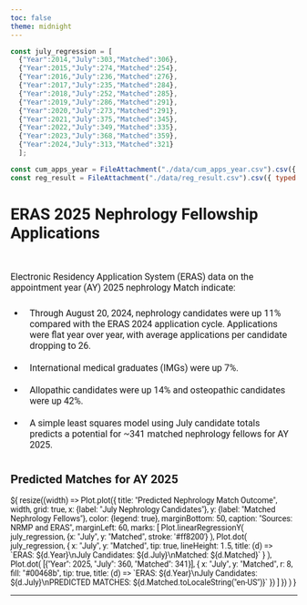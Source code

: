 ```yaml
---
toc: false
theme: midnight
---
```


<!-- 00 Styling -->

<style>

@import url('https://fonts.googleapis.com/css2?family=Roboto:wght@400;700&display=swap');

body {
  font-family: 'Roboto', sans-serif;
}

/* .observablehq {
  font-family: 'Roboto', sans-serif;
  font-size: 3em;
} */
.observablehq-link-active > a:nth-child(1) {
  color: #0077c8;
}

#observablehq-header {
  /* --theme-background-b: #cccccc; */
  background-color: #00468b;
  border-radius: 4px;
 }

svg {
  font-family: 'Roboto', sans-serif;
  font-size: 14px;
}

p {
  font-family: 'Roboto', sans-serif;
  font-size: 16px;
}

/* li { */
  /* font-size: 16px; */
  /* padding: 10px; */
/* } */

/* #observablehq-footer > div:nth-child(2) > a:nth-child(1){
  font-size: 3em;
} */

</style>

<!-- 01 Data -->

```js
const july_regression = [
  {"Year":2014,"July":303,"Matched":306},
  {"Year":2015,"July":274,"Matched":254},
  {"Year":2016,"July":236,"Matched":276},
  {"Year":2017,"July":235,"Matched":284},
  {"Year":2018,"July":252,"Matched":285},
  {"Year":2019,"July":286,"Matched":291},
  {"Year":2020,"July":273,"Matched":291},
  {"Year":2021,"July":375,"Matched":345},
  {"Year":2022,"July":349,"Matched":335},
  {"Year":2023,"July":368,"Matched":359},
  {"Year":2024,"July":313,"Matched":321}
  ];

const cum_apps_year = FileAttachment("./data/cum_apps_year.csv").csv({ typed: true });
const reg_result = FileAttachment("./data/reg_result.csv").csv({ typed: true });
```

# ERAS 2025 Nephrology Fellowship Applications

<br>

<!-- 02 Viz -->

<div class="grid grid-cols-2">

  <div class="card">
  <p>Electronic Residency Application System (ERAS) data on the 
appointment year (AY) 2025 nephrology Match indicate:</p>

<ul>
  <li style = 'padding: 10px; font-size: 16px;'>Through August 20, 2024, nephrology candidates were up 11% compared with the ERAS 2024 application cycle. Applications were flat year over year, with average applications per candidate dropping to 26.</li>
  <li style = 'padding: 10px; font-size: 16px;'>International medical graduates (IMGs) were up 7%.</li>
  <li style = 'padding: 10px; font-size: 16px;'>Allopathic candidates were up 14% and osteopathic candidates were up 42%.</li>
  <li style = 'padding: 10px; font-size: 16px;'>A simple least squares model using July candidate totals predicts a potential for ~341 matched nephrology fellows for AY 2025.</li>
</ul>
  </div>


  <!-- <div class="card">


    Electronic Residency Application System (ERAS) data on the appointment year (AY) 2025 nephrology Match indicate:
    <ul>
      <li style = 'padding: 10px; font-size: 16px;'>Nephrology candidates were up 15% compared with the ERAS 2024 application cycle. Applications were flat year over year, with average applications per candidate dropping to 27.8.</li>
      <li style = 'padding: 10px; font-size: 16px;'>International medical graduate candidates (IMGs) were up 7%.</li>
      <li style = 'padding: 10px; font-size: 16px;'>Allopathic candidates were up 14% and osteopathic candidates up 42%.</li>
      <li style = 'padding: 10px; font-size: 16px;'>A simple least squares model predicts a potential for ~341 matched nephrology fellows for AY 2025.</li>
    </ul>
  </div> -->

  <div class="card">
    <h2>
      <b>Predicted Matches for AY 2025</b>
    </h2>
  ${
    resize((width) => Plot.plot({
      title: "Predicted Nephrology Match Outcome",
      width,
      grid: true,
      x: {label: "July Nephrology Candidates"},
      y: {label: "Matched Nephrology Fellows"},
      color: {legend: true},
      marginBottom: 50,
      caption: "Sources: NRMP and ERAS",
      marginLeft: 60,
      marks: [
        Plot.linearRegressionY(
          july_regression,
          {x: "July", y: "Matched", stroke: '#ff8200'}
        ),
        Plot.dot(
          july_regression,
          {
            x: "July", 
            y: "Matched", 
            tip: true, 
            lineHeight: 1.5, 
            title: (d) => `ERAS: ${d.Year}\nJuly Candidates: ${d.July}\nMatched: ${d.Matched}`
          }
        ),
        Plot.dot(
          [{"Year": 2025, "July": 360, "Matched": 341}],
          {
            x: "July",
            y: "Matched",
            r: 8,
            fill: "#00468b",
            tip: true,
            title: (d) => `ERAS: ${d.Year}\nJuly Candidates: ${d.July}\nPREDICTED MATCHES: ${d.Matched.toLocaleString("en-US")}`
          })
        ]
      })
    )
  }

  </div>
</div>

---
